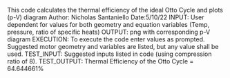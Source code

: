This code calculates the thermal efficiency of the ideal Otto Cycle and plots (p-V) diagram
Author: Nicholas Santaniello Date:5/10/22
INPUT: User dependent for values for both geometry and equation variables (Temp, pressure, ratio of specific heats) OUTPUT: png with corresponding p-V diagram
EXECUTION: To execute the code enter values as prompted. Suggested motor geometry and variables are listed, but any value shall be used.
TEST_INPUT: Suggested inputs listed in code (using compression ratio of 8). TEST_OUTPUT: Thermal Efficiency of the Otto Cycle = 64.644661%
